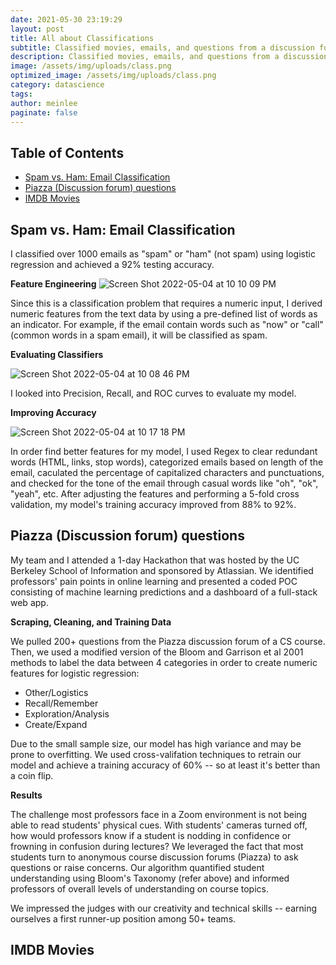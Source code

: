 ```yaml
---
date: 2021-05-30 23:19:29
layout: post
title: All about Classifications
subtitle: Classified movies, emails, and questions from a discussion forum
description: Classified movies, emails, and questions from a discussion forum
image: /assets/img/uploads/class.png
optimized_image: /assets/img/uploads/class.png
category: datascience
tags:
author: meinlee
paginate: false
---
```

<div id="toc_container">
<h2 class="toc_title">Table of Contents</h2>
<ul class="toc_list">
  <li><a href="#Spam vs. Ham: Email Classification">Spam vs. Ham: Email Classification</a></li>
  <li><a href="#Piazza (Discussion forum) questions">Piazza (Discussion forum) questions</a></li>
  <li><a href="#IMDB Movies">IMDB Movies</a></li>
</ul>
</div>


<h2 id="Spam vs. Ham: Email Classification">Spam vs. Ham: Email Classification</h2>

I classified over 1000 emails as "spam" or "ham" (not spam) using logistic regression and achieved a 92% testing accuracy. 

<b>Feature Engineering</b>
![Screen Shot 2022-05-04 at 10 10 09 PM](https://user-images.githubusercontent.com/73072620/166866512-4d48315e-5604-4102-b80b-0ef9919146ce.png)

Since this is a classification problem that requires a numeric input, I derived numeric features from the text data by using a pre-defined list of words as an indicator. For example, if the email contain words such as "now" or "call" (common words in a spam email), it will be classified as spam. 

<b>Evaluating Classifiers</b>

![Screen Shot 2022-05-04 at 10 08 46 PM](https://user-images.githubusercontent.com/73072620/166866430-af4c2154-a353-48c3-99a1-36ba3fe52398.png)

I looked into Precision, Recall, and ROC curves to evaluate my model. 

<b>Improving Accuracy</b>

![Screen Shot 2022-05-04 at 10 17 18 PM](https://user-images.githubusercontent.com/73072620/166866948-f3a37af5-81b5-46ee-9900-ddbe3d84c2eb.png)

In order find better features for my model, I used Regex to clear redundant words (HTML, links, stop words), categorized emails based on length of the email, caculated the percentage of capitalized characters and punctuations, and checked for the tone of the email through casual words like "oh", "ok", "yeah", etc. After adjusting the features and performing a 5-fold cross validation, my model's training accuracy improved from 88% to 92%.

<h2 id="Piazza (Discussion forum) questions">Piazza (Discussion forum) questions</h2>

My team and I attended a 1-day Hackathon that was hosted by the UC Berkeley School of Information and sponsored by Atlassian. We identified professors' pain points in online learning and presented a coded POC consisting of machine learning predictions and a dashboard of a full-stack web app.

<b>Scraping, Cleaning, and Training Data</b>

We pulled 200+ questions from the Piazza discussion forum of a CS course. Then, we used a modified version of the Bloom and Garrison et al 2001 methods to label the data between 4 categories in order to create numeric features for logistic regression:

- Other/Logistics
- Recall/Remember
- Exploration/Analysis
- Create/Expand

Due to the small sample size, our model has high variance and may be prone to overfitting. We used cross-valifation techniques to retrain our model and achieve a training accuracy of 60% -- so at least it's better than a coin flip. 

<b>Results</b>

The challenge most professors face in a Zoom environment is not being able to read students' physical cues. With students' cameras turned off, how would professors know if a student is nodding in confidence or frowning in confusion during lectures? We leveraged the fact that most students turn to anonymous course discussion forums (Piazza) to ask questions or raise concerns. Our algorithm quantified student understanding using Bloom's Taxonomy (refer above) and informed professors of overall levels of understanding on course topics.

We impressed the judges with our creativity and technical skills -- earning ourselves a first runner-up position among 50+ teams. 

<h2 id="IMDB Movies">IMDB Movies</h2>

